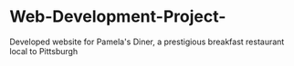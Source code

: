 # Web-Development-Project-
Developed website for Pamela's Diner, a prestigious breakfast restaurant local to Pittsburgh 
